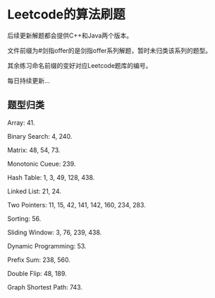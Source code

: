 # Leetcode的算法刷题

后续更新解题都会提供C++和Java两个版本。

文件前缀为#剑指offer的是剑指offer系列解题，暂时未归类该系列的题型。

其余练习命名前缀的变好对应Leetcode题库的编号。

每日持续更新...

## 题型归类

Array: 41.

Binary Search: 4, 240.

Matrix: 48, 54, 73.

Monotonic Cueue: 239.

Hash Table: 1, 3, 49, 128, 438.

Linked List: 21, 24.

Two Pointers: 11, 15, 42, 141, 142, 160, 234, 283.

Sorting: 56.

Sliding Window: 3, 76, 239, 438.

Dynamic Programming: 53.

Prefix Sum: 238, 560.

Double Flip: 48, 189.

Graph Shortest Path: 743.